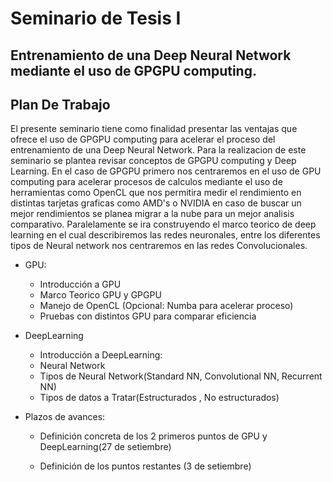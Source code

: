 # Seminario de Tesis I 

## Entrenamiento de una Deep Neural Network mediante el uso de GPGPU computing.

## Plan De Trabajo
El presente seminario tiene como finalidad presentar las ventajas que ofrece el uso de GPGPU computing para acelerar el proceso del entrenamiento de una Deep Neural Network. Para la realizacion de este seminario se plantea revisar conceptos de GPGPU computing y Deep Learning. En el caso de GPGPU primero nos centraremos en el uso de GPU computing para acelerar procesos de calculos mediante el uso de herramientas como OpenCL que nos permitira medir el rendimiento en distintas tarjetas graficas como AMD's o NVIDIA en caso de buscar un mejor rendimientos se planea migrar a la nube para un mejor analisis comparativo. 
Paralelamente se ira construyendo el marco teorico de deep learning en el cual describiremos las redes neuronales, entre los diferentes tipos de Neural network nos centraremos en las redes Convolucionales.

* GPU:
     + Introducción a GPU
     + Marco Teorico GPU y GPGPU
     + Manejo de OpenCL (Opcional: Numba para acelerar proceso)
     + Pruebas con distintos GPU para comparar eficiencia
* DeepLearning
     + Introducción a DeepLearning:
     + Neural Network
     + Tipos de Neural Network(Standard NN, Convolutional NN, Recurrent NN)
     + Tipos de datos  a Tratar(Estructurados , No estructurados)
    
* Plazos de avances:

     + Definición concreta de los 2 primeros puntos de GPU y DeepLearning(27 de setiembre)
    
     + Definición de los puntos restantes (3 de setiembre)
